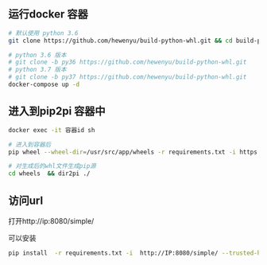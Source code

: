## 运行docker 容器

```bash
# 默认使用 python 3.6
git clone https://github.com/hewenyu/build-python-whl.git && cd build-python-whl

# python 3.6 版本
# git clone -b py36 https://github.com/hewenyu/build-python-whl.git 
# python 3.7 版本
# git clone -b py37 https://github.com/hewenyu/build-python-whl.git 
docker-compose up -d
```

## 进入到pip2pi 容器中

```bash
docker exec -it 容器id sh

# 进入到容器后
pip wheel --wheel-dir=/usr/src/app/wheels -r requirements.txt -i https://pypi.douban.com/simple

# 对生成后的whl文件生成pip源
cd wheels  && dir2pi ./

```



## 访问url

打开http://ip:8080/simple/

可以安装

```bash
pip install  -r requirements.txt -i  http://IP:8080/simple/ --trusted-host IP
```



